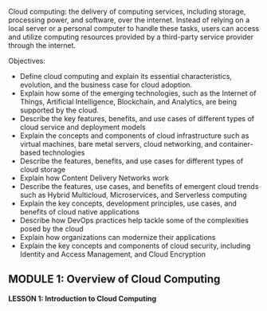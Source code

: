 Cloud computing: the delivery of computing services, including storage, processing power, and software, over the internet. Instead of relying on a local server or a personal computer to handle these tasks, users can access and utilize computing resources provided by a third-party service provider through the internet.

Objectives:
- Define cloud computing and explain its essential characteristics, evolution, and the business case for cloud adoption.
- Explain how some of the emerging technologies, such as the Internet of Things, Artificial Intelligence, Blockchain, and Analytics, are being supported by the cloud.
- Describe the key features, benefits, and use cases of different types of cloud service and deployment models
- Explain the concepts and components of cloud infrastructure such as virtual machines, bare metal servers, cloud networking, and container-based technologies
- Describe the features, benefits, and use cases for different types of cloud storage
- Explain how Content Delivery Networks work
- Describe the features, use cases, and benefits of emergent cloud trends such as Hybrid Multicloud, Microservices, and Serverless computing
- Explain the key concepts, development principles, use cases, and benefits of cloud native applications
- Describe how DevOps practices help tackle some of the complexities posed by the cloud
- Explain how organizations can modernize their applications
- Explain the key concepts and components of cloud security, including Identity and Access Management, and Cloud Encryption

## **MODULE 1: Overview of Cloud Computing**
**LESSON 1: Introduction to Cloud Computing**
